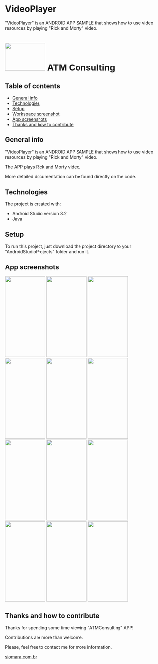 # VideoPlayer
"VideoPlayer" is an ANDROID APP SAMPLE that shows how to use video resources by playing "Rick and Morty" video.


# <kbd><img src="https://github.com/siomarapantarotto/ReadMeScreeshots/video01.jpg" width="130" height="90"/></kbd>  ATM Consulting


## Table of contents
* [General info](#general-info)
* [Technologies](#technologies)
* [Setup](#setup)
* [Workspace screenshot](#workspace-screenshot)
* [App screenshots](#app-screenshots)
* [Thanks and how to contribute](#thanks-and-how-to-contribute)


## General info
"VideoPlayer" is an ANDROID APP SAMPLE that shows how to use video resources by playing "Rick and Morty" video.

The APP plays Rick and Morty video.

More detailed documentation can be found directly on the code.


## Technologies
The project is created with:
* Android Studio version 3.2
* Java


## Setup
To run this project, just download the project directory to your "AndroidStudioProjects" folder and run it.


## App screenshots
<kbd><img src="https://github.com/siomarapantarotto/ReadMeScreeshots/video01.jpg" width="130" height="260"></kbd> <kbd><img src="https://github.com/siomarapantarotto/ReadMeScreeshots/video02.jpg" width="130" height="260"></kbd>
<kbd><img src="https://github.com/siomarapantarotto/ReadMeScreeshots/video03.jpg" width="130" height="260"></kbd>
<kbd><img src="https://github.com/siomarapantarotto/ReadMeScreeshots/video04.jpg" width="130" height="260"></kbd>
<kbd><img src="https://github.com/siomarapantarotto/ReadMeScreeshots/video05.jpg" width="130" height="260"></kbd>
<kbd><img src="https://github.com/siomarapantarotto/ReadMeScreeshots/video06.jpg" width="130" height="260"></kbd>
<kbd><img src="https://github.com/siomarapantarotto/ReadMeScreeshots/video07.jpg" width="130" height="260"></kbd>
<kbd><img src="https://github.com/siomarapantarotto/ReadMeScreeshots/video08.jpg" width="130" height="260"></kbd>
<kbd><img src="https://github.com/siomarapantarotto/ReadMeScreeshots/video09.jpg" width="130" height="260"></kbd>
<kbd><img src="https://github.com/siomarapantarotto/ReadMeScreeshots/video10.jpg" width="130" height="260"></kbd>
<kbd><img src="https://github.com/siomarapantarotto/ReadMeScreeshots/video11.jpg" width="130" height="260"></kbd>
<kbd><img src="https://github.com/siomarapantarotto/ReadMeScreeshots/video12.jpg" width="130" height="260"></kbd>


## Thanks and how to contribute
Thanks for spending some time viewing "ATMConsulting" APP!

Contributions are more than welcome.

Please, feel free to contact me for more information.

[siomara.com.br](http://www.siomara.com.br)